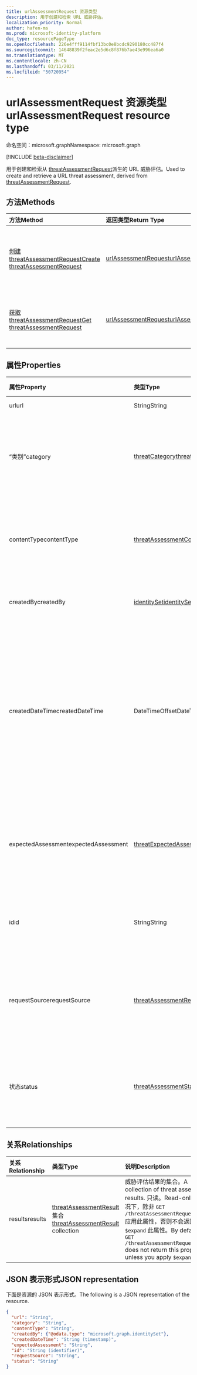 ```yaml
---
title: urlAssessmentRequest 资源类型
description: 用于创建和检索 URL 威胁评估。
localization_priority: Normal
author: hafen-ms
ms.prod: microsoft-identity-platform
doc_type: resourcePageType
ms.openlocfilehash: 226e4fff9114fbf13bc0e8bcdc9290180cc487f4
ms.sourcegitcommit: 14648839f2feac2e5d6c8f876b7ae43e996ea6a0
ms.translationtype: MT
ms.contentlocale: zh-CN
ms.lasthandoff: 03/11/2021
ms.locfileid: "50720954"
---
```

# <a name="urlassessmentrequest-resource-type"></a><span data-ttu-id="046c1-103">urlAssessmentRequest 资源类型</span><span class="sxs-lookup"><span data-stu-id="046c1-103">urlAssessmentRequest resource type</span></span>

<span data-ttu-id="046c1-104">命名空间：microsoft.graph</span><span class="sxs-lookup"><span data-stu-id="046c1-104">Namespace: microsoft.graph</span></span>

[!INCLUDE [beta-disclaimer](../../includes/beta-disclaimer.md)]

<span data-ttu-id="046c1-105">用于创建和检索从 [threatAssessmentRequest](threatAssessmentRequest.md)派生的 URL 威胁评估。</span><span class="sxs-lookup"><span data-stu-id="046c1-105">Used to create and retrieve a URL threat assessment, derived from [threatAssessmentRequest](threatAssessmentRequest.md).</span></span>

## <a name="methods"></a><span data-ttu-id="046c1-106">方法</span><span class="sxs-lookup"><span data-stu-id="046c1-106">Methods</span></span>

| <span data-ttu-id="046c1-107">方法</span><span class="sxs-lookup"><span data-stu-id="046c1-107">Method</span></span>       | <span data-ttu-id="046c1-108">返回类型</span><span class="sxs-lookup"><span data-stu-id="046c1-108">Return Type</span></span> | <span data-ttu-id="046c1-109">说明</span><span class="sxs-lookup"><span data-stu-id="046c1-109">Description</span></span> |
|:-------------|:------------|:------------|
| [<span data-ttu-id="046c1-110">创建 threatAssessmentRequest</span><span class="sxs-lookup"><span data-stu-id="046c1-110">Create threatAssessmentRequest</span></span>](../api/informationprotection-post-threatassessmentrequests.md) | [<span data-ttu-id="046c1-111">urlAssessmentRequest</span><span class="sxs-lookup"><span data-stu-id="046c1-111">urlAssessmentRequest</span></span>](urlAssessmentRequest.md) | <span data-ttu-id="046c1-112">通过发布 **urlAssessmentRequest** 对象创建新的 URL 评估请求。</span><span class="sxs-lookup"><span data-stu-id="046c1-112">Create a new URL assessment request by posting an **urlAssessmentRequest** object.</span></span> |
| [<span data-ttu-id="046c1-113">获取 threatAssessmentRequest</span><span class="sxs-lookup"><span data-stu-id="046c1-113">Get threatAssessmentRequest</span></span>](../api/threatassessmentrequest-get.md) | [<span data-ttu-id="046c1-114">urlAssessmentRequest</span><span class="sxs-lookup"><span data-stu-id="046c1-114">urlAssessmentRequest</span></span>](urlassessmentrequest.md) | <span data-ttu-id="046c1-115">读取 **urlAssessmentRequest** 对象的属性和关系。</span><span class="sxs-lookup"><span data-stu-id="046c1-115">Read the properties and relationships of a **urlAssessmentRequest** object.</span></span> |

## <a name="properties"></a><span data-ttu-id="046c1-116">属性</span><span class="sxs-lookup"><span data-stu-id="046c1-116">Properties</span></span>

| <span data-ttu-id="046c1-117">属性</span><span class="sxs-lookup"><span data-stu-id="046c1-117">Property</span></span>     | <span data-ttu-id="046c1-118">类型</span><span class="sxs-lookup"><span data-stu-id="046c1-118">Type</span></span>        | <span data-ttu-id="046c1-119">说明</span><span class="sxs-lookup"><span data-stu-id="046c1-119">Description</span></span> |
|:-------------|:------------|:------------|
|<span data-ttu-id="046c1-120">url</span><span class="sxs-lookup"><span data-stu-id="046c1-120">url</span></span>|<span data-ttu-id="046c1-121">String</span><span class="sxs-lookup"><span data-stu-id="046c1-121">String</span></span>|<span data-ttu-id="046c1-122">URL 字符串。</span><span class="sxs-lookup"><span data-stu-id="046c1-122">The URL string.</span></span>|
|<span data-ttu-id="046c1-123">“类别”</span><span class="sxs-lookup"><span data-stu-id="046c1-123">category</span></span>|[<span data-ttu-id="046c1-124">threatCategory</span><span class="sxs-lookup"><span data-stu-id="046c1-124">threatCategory</span></span>](enums.md#threatcategory-values)|<span data-ttu-id="046c1-125">威胁类别。</span><span class="sxs-lookup"><span data-stu-id="046c1-125">The threat category.</span></span> <span data-ttu-id="046c1-126">可取值为：`spam`、`phishing`、`malware`。</span><span class="sxs-lookup"><span data-stu-id="046c1-126">Possible values are: `spam`, `phishing`, `malware`.</span></span>|
|<span data-ttu-id="046c1-127">contentType</span><span class="sxs-lookup"><span data-stu-id="046c1-127">contentType</span></span>|[<span data-ttu-id="046c1-128">threatAssessmentContentType</span><span class="sxs-lookup"><span data-stu-id="046c1-128">threatAssessmentContentType</span></span>](enums.md#threatassessmentcontenttype-values)|<span data-ttu-id="046c1-129">威胁评估的内容类型。</span><span class="sxs-lookup"><span data-stu-id="046c1-129">The content type of the threat assessment.</span></span> <span data-ttu-id="046c1-130">可取值为：`mail`、`url`、`file`。</span><span class="sxs-lookup"><span data-stu-id="046c1-130">Possible values are: `mail`, `url`, `file`.</span></span>|
|<span data-ttu-id="046c1-131">createdBy</span><span class="sxs-lookup"><span data-stu-id="046c1-131">createdBy</span></span>|[<span data-ttu-id="046c1-132">identitySet</span><span class="sxs-lookup"><span data-stu-id="046c1-132">identitySet</span></span>](identityset.md)|<span data-ttu-id="046c1-133">威胁评估请求创建者。</span><span class="sxs-lookup"><span data-stu-id="046c1-133">The threat assessment request creator.</span></span>|
|<span data-ttu-id="046c1-134">createdDateTime</span><span class="sxs-lookup"><span data-stu-id="046c1-134">createdDateTime</span></span>|<span data-ttu-id="046c1-135">DateTimeOffset</span><span class="sxs-lookup"><span data-stu-id="046c1-135">DateTimeOffset</span></span>|<span data-ttu-id="046c1-136">时间戳类型表示采用 ISO 8601 格式的日期和时间信息，始终采用 UTC 时区。</span><span class="sxs-lookup"><span data-stu-id="046c1-136">The Timestamp type represents date and time information using ISO 8601 format and is always in UTC time.</span></span> <span data-ttu-id="046c1-137">例如，2014 年 1 月 1 日午夜 UTC 为 `2014-01-01T00:00:00Z`。</span><span class="sxs-lookup"><span data-stu-id="046c1-137">For example, midnight UTC on Jan 1, 2014 is `2014-01-01T00:00:00Z`.</span></span>|
|<span data-ttu-id="046c1-138">expectedAssessment</span><span class="sxs-lookup"><span data-stu-id="046c1-138">expectedAssessment</span></span>|[<span data-ttu-id="046c1-139">threatExpectedAssessment</span><span class="sxs-lookup"><span data-stu-id="046c1-139">threatExpectedAssessment</span></span>](enums.md#threatexpectedassessment-values)|<span data-ttu-id="046c1-140">来自提交者的预期评估。</span><span class="sxs-lookup"><span data-stu-id="046c1-140">The expected assessment from the ubmitter.</span></span> <span data-ttu-id="046c1-141">可能的值是：`block`、`unblock`。</span><span class="sxs-lookup"><span data-stu-id="046c1-141">Possible values are: `block`, `unblock`.</span></span>|
|<span data-ttu-id="046c1-142">id</span><span class="sxs-lookup"><span data-stu-id="046c1-142">id</span></span>|<span data-ttu-id="046c1-143">String</span><span class="sxs-lookup"><span data-stu-id="046c1-143">String</span></span>|<span data-ttu-id="046c1-144">威胁评估请求 ID 是 GUID (全局唯一) 。</span><span class="sxs-lookup"><span data-stu-id="046c1-144">The threat assessment request ID is a globally unique identifier (GUID).</span></span>|
|<span data-ttu-id="046c1-145">requestSource</span><span class="sxs-lookup"><span data-stu-id="046c1-145">requestSource</span></span>|[<span data-ttu-id="046c1-146">threatAssessmentRequestSource</span><span class="sxs-lookup"><span data-stu-id="046c1-146">threatAssessmentRequestSource</span></span>](enums.md#threatassessmentrequestsource-values)|<span data-ttu-id="046c1-147">威胁评估请求的来源。</span><span class="sxs-lookup"><span data-stu-id="046c1-147">The source of the threat assessment request.</span></span> <span data-ttu-id="046c1-148">可取值为：`user`、`administrator`。</span><span class="sxs-lookup"><span data-stu-id="046c1-148">Possible values are: `user`, `administrator`.</span></span>|
|<span data-ttu-id="046c1-149">状态</span><span class="sxs-lookup"><span data-stu-id="046c1-149">status</span></span>|[<span data-ttu-id="046c1-150">threatAssessmentStatus</span><span class="sxs-lookup"><span data-stu-id="046c1-150">threatAssessmentStatus</span></span>](enums.md#threatassessmentstatus-values)|<span data-ttu-id="046c1-151">评估流程状态。</span><span class="sxs-lookup"><span data-stu-id="046c1-151">The assessment process status.</span></span> <span data-ttu-id="046c1-152">可取值为：`pending`、`completed`。</span><span class="sxs-lookup"><span data-stu-id="046c1-152">Possible values are: `pending`, `completed`.</span></span>|

## <a name="relationships"></a><span data-ttu-id="046c1-153">关系</span><span class="sxs-lookup"><span data-stu-id="046c1-153">Relationships</span></span>

| <span data-ttu-id="046c1-154">关系</span><span class="sxs-lookup"><span data-stu-id="046c1-154">Relationship</span></span> | <span data-ttu-id="046c1-155">类型</span><span class="sxs-lookup"><span data-stu-id="046c1-155">Type</span></span>        | <span data-ttu-id="046c1-156">说明</span><span class="sxs-lookup"><span data-stu-id="046c1-156">Description</span></span> |
|:-------------|:------------|:------------|
|<span data-ttu-id="046c1-157">results</span><span class="sxs-lookup"><span data-stu-id="046c1-157">results</span></span>|<span data-ttu-id="046c1-158">[threatAssessmentResult](threatassessmentresult.md) 集合</span><span class="sxs-lookup"><span data-stu-id="046c1-158">[threatAssessmentResult](threatassessmentresult.md) collection</span></span>|<span data-ttu-id="046c1-159">威胁评估结果的集合。</span><span class="sxs-lookup"><span data-stu-id="046c1-159">A collection of threat assessment results.</span></span> <span data-ttu-id="046c1-160">只读。</span><span class="sxs-lookup"><span data-stu-id="046c1-160">Read-only.</span></span> <span data-ttu-id="046c1-161">默认情况下，除非 `GET /threatAssessmentRequests/{id}` 应用此属性，否则不会返回 `$expand` 此属性。</span><span class="sxs-lookup"><span data-stu-id="046c1-161">By default, a `GET /threatAssessmentRequests/{id}` does not return this property unless you apply `$expand` on it.</span></span>|

## <a name="json-representation"></a><span data-ttu-id="046c1-162">JSON 表示形式</span><span class="sxs-lookup"><span data-stu-id="046c1-162">JSON representation</span></span>

<span data-ttu-id="046c1-163">下面是资源的 JSON 表示形式。</span><span class="sxs-lookup"><span data-stu-id="046c1-163">The following is a JSON representation of the resource.</span></span>

<!-- {
  "blockType": "resource",
  "optionalProperties": [

  ],
  "@odata.type": "microsoft.graph.urlAssessmentRequest",
  "keyProperty": "id"
}-->

```json
{
  "url": "String",
  "category": "String",
  "contentType": "String",
  "createdBy": {"@odata.type": "microsoft.graph.identitySet"},
  "createdDateTime": "String (timestamp)",
  "expectedAssessment": "String",
  "id": "String (identifier)",
  "requestSource": "String",
  "status": "String"
}
```

<!-- uuid: 16cd6b66-4b1a-43a1-adaf-3a886856ed98
2019-02-04 14:57:30 UTC -->
<!-- {
  "type": "#page.annotation",
  "description": "urlAssessmentRequest resource",
  "keywords": "",
  "section": "documentation",
  "tocPath": ""
}-->


